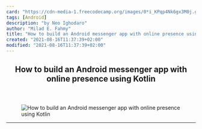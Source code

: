 ```yaml
---
card: "https://cdn-media-1.freecodecamp.org/images/0*i_KPqp4Nk6gx3M0j.gif"
tags: [Android]
description: "by Neo Ighodaro"
author: "Milad E. Fahmy"
title: "How to build an Android messenger app with online presence using Kotlin"
created: "2021-08-16T11:37:39+02:00"
modified: "2021-08-16T11:37:39+02:00"
---
```

<div class="site-wrapper">
<main id="site-main" class="site-main outer">
<div class="inner">
<article class="post-full post tag-android tag-apps-tag tag-programming tag-technology tag-nodejs ">
<header class="post-full-header">
<h1 class="post-full-title">How to build an Android messenger app with online presence using Kotlin</h1>
</header>
<figure class="post-full-image">
<picture>
<source media="(max-width: 700px)" sizes="1px" srcset="data:image/gif;base64,R0lGODlhAQABAIAAAAAAAP///yH5BAEAAAAALAAAAAABAAEAAAIBRAA7 1w">
<source media="(min-width: 701px)" sizes="(max-width: 800px) 400px,
(max-width: 1170px) 700px,
1400px" srcset="https://cdn-media-1.freecodecamp.org/images/0*i_KPqp4Nk6gx3M0j.gif 300w,
https://cdn-media-1.freecodecamp.org/images/0*i_KPqp4Nk6gx3M0j.gif 600w,
https://cdn-media-1.freecodecamp.org/images/0*i_KPqp4Nk6gx3M0j.gif 1000w,
https://cdn-media-1.freecodecamp.org/images/0*i_KPqp4Nk6gx3M0j.gif 2000w">
<img onerror="this.style.display='none'" src="https://cdn-media-1.freecodecamp.org/images/0*i_KPqp4Nk6gx3M0j.gif" alt="How to build an Android messenger app with online presence using Kotlin">
</picture>
</figure>
<section class="post-full-content">
<div class="post-content medium-migrated-article">
</div>
<hr>
</section>
</article>
</div>
</main>
</div>
<!-- Google Tag Manager (noscript) -->
<!-- End Google Tag Manager (noscript) -->
